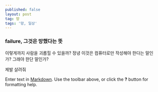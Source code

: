 ```yaml
---
published: false
layout: post
tag: 망
tags: '망, 일상'
---
```

### failure, 그것은 망했다는 뜻

이렇게까지 사람을 괴롭힐 수 있을까?
정녕 이것은 컴퓨터로만 작성해야 한다는 말인가? 그래야 한단 말인가?

제발 살려줘

Enter text in [Markdown](http://daringfireball.net/projects/markdown/). Use the toolbar above, or click the **?** button for formatting help.
